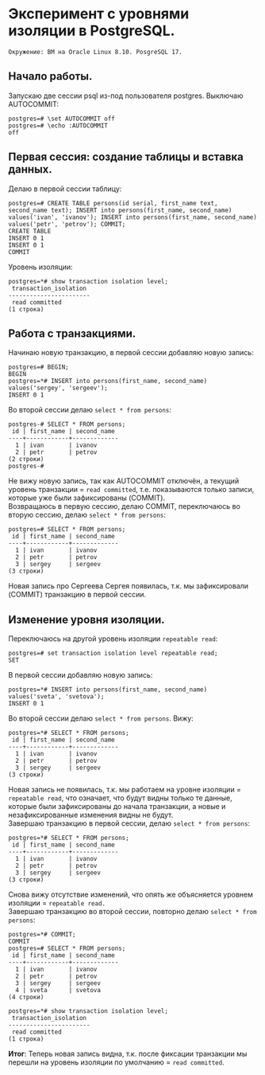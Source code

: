 # Эксперимент с уровнями изоляции в PostgreSQL.
```
Окружение: ВМ на Oracle Linux 8.10. PosgreSQL 17.
```
## Начало работы.
Запускаю две сессии psql из-под пользователя postgres. Выключаю AUTOCOMMIT:
```
postgres=# \set AUTOCOMMIT off
postgres=# \echo :AUTOCOMMIT
off
```
## Первая сессия: создание таблицы и вставка данных.
Делаю в первой сессии таблицу:
```
postgres=# CREATE TABLE persons(id serial, first_name text, second_name text); INSERT into persons(first_name, second_name) values('ivan', 'ivanov'); INSERT into persons(first_name, second_name) values('petr', 'petrov'); COMMIT;
CREATE TABLE
INSERT 0 1
INSERT 0 1
COMMIT
```
Уровень изоляции:
```
postgres=*# show transaction isolation level;
 transaction_isolation
-----------------------
 read committed
(1 строка)
```
## Работа с транзакциями.
Начинаю новую транзакцию, в первой сессии добавляю новую запись:
```
postgres=# BEGIN;
BEGIN
postgres=*# INSERT into persons(first_name, second_name) values('sergey', 'sergeev');
INSERT 0 1
```
Во второй сессии делаю `select * from persons`:
```
postgres-# SELECT * FROM persons;
 id | first_name | second_name 
----+------------+-------------
  1 | ivan       | ivanov
  2 | petr       | petrov
(2 строки)
postgres-#
```
Не вижу новую запись, так как AUTOCOMMIT отключён, а текущий уровень транзакции = `read committed`, т.е. показываются только записи, которые уже были зафиксированы (COMMIT). <br>
Возвращаюсь в первую сессию, делаю COMMIT, переключаюсь во вторую сессию, делаю `select * from persons`:
```
postgres=# SELECT * FROM persons;
 id | first_name | second_name
----+------------+-------------
  1 | ivan       | ivanov
  2 | petr       | petrov
  3 | sergey     | sergeev
(3 строки)
```
Новая запись про Сергеева Сергея появилась, т.к. мы зафиксировали (COMMIT) транзакцию в первой сессии.
## Изменение уровня изоляции.
Переключаюсь на другой уровень изоляции `repeatable read`: 
```
postgres=# set transaction isolation level repeatable read;
SET
```
В первой сессии добавляю новую запись:
```
postgres=*# INSERT into persons(first_name, second_name) values('sveta', 'svetova');
INSERT 0 1
```
Во второй сессии делаю `select * from persons`. Вижу:
```
postgres=*# SELECT * FROM persons;
 id | first_name | second_name
----+------------+-------------
  1 | ivan       | ivanov
  2 | petr       | petrov
  3 | sergey     | sergeev
(3 строки)
```
Новая запись не появилась, т.к. мы работаем на уровне изоляции = `repeatable read`, что означает, что будут видны только те данные, которые были зафиксированы до начала транзакции, а новые и незафиксированные изменения видны не будут. <br>
Завершаю транзакцию в первой сессии, делаю `select * from persons`:
```
postgres=*# SELECT * FROM persons;
 id | first_name | second_name
----+------------+-------------
  1 | ivan       | ivanov
  2 | petr       | petrov
  3 | sergey     | sergeev
(3 строки)
```
Снова вижу отсутствие изменений, что опять же объясняется уровнем изоляции = `repeatable read.` <br>
Завершаю транзакцию во второй сессии, повторно делаю `select * from persons`:
```
postgres=*# COMMIT;
COMMIT
postgres=# SELECT * FROM persons;
 id | first_name | second_name
----+------------+-------------
  1 | ivan       | ivanov
  2 | petr       | petrov
  3 | sergey     | sergeev
  4 | sveta      | svetova
(4 строки)

postgres=*# show transaction isolation level;
 transaction_isolation
-----------------------
 read committed
(1 строка)

```
**Итог**: Теперь новая запись видна, т.к. после фиксации транзакции мы перешли на уровень изоляции по умолчанию = `read committed`.
